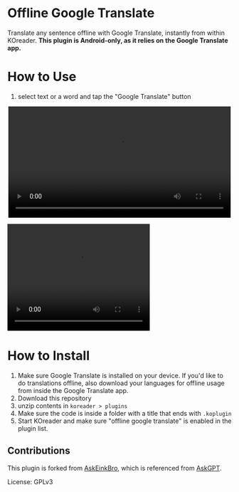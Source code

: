 # Offline Google Translate
Translate any sentence offline with Google Translate, instantly from within KOreader. **This plugin is Android-only, as it relies on the Google Translate app.**

# How to Use
1. select text or a word and tap the "Google Translate" button

<p align="center">
  <video src="https://github.com/Bluemoondragon07/Offline-Google-Translate.koplugin/screen-20250523-150907.mp4~2.mp4" width="500px"></video>
</p>

<video src="screen-20250523-150907.mp4~2.mp4" width="320" height="240" controls></video>


# How to Install
1. Make sure Google Translate is installed on your device. If you'd like to do translations offline, also download your languages for offline usage from inside the Google Translate app.
2. Download this repository
3. unzip contents in `koreader > plugins`
4. Make sure the code is inside a folder with a title that ends with `.koplugin`
5. Start KOreader and make sure "offline google translate" is enabled in the plugin list.


## Contributions
This plugin is forked from [AskEinkBro](https://github.com/einkbro/askeinkbro), which is referenced from [AskGPT](https://github.com/drewbaumann/AskGPT).


License: GPLv3
